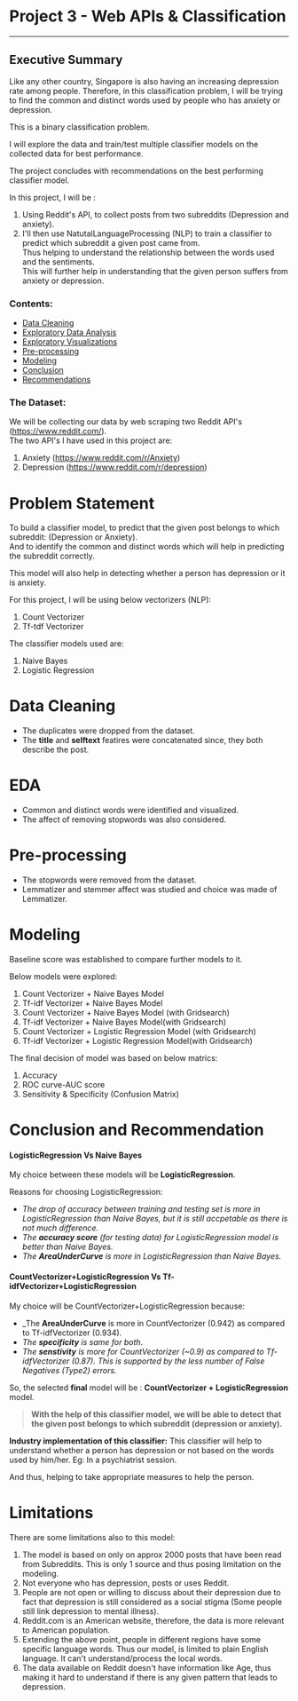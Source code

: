 #  Project 3 - Web APIs & Classification
-------------------


## Executive Summary

Like any other country, Singapore is also having an increasing depression rate among people. Therefore, in this classification problem, I will be trying to find the common and distinct words used by people who has anxiety or depression. 

This is a binary classification problem.

I will explore the data and train/test multiple classifier models on the collected data for best performance.

The project concludes with recommendations on the best performing classifier model.

In this project, I will be :
1. Using Reddit's API, to collect posts from two subreddits (Depression and anxiety).
2. I'll then use NatutalLanguageProcessing (NLP) to train a classifier to predict which subreddit a given post came from. <br>Thus helping to understand the relationship between the words used and the sentiments.<br>This will further help in understanding that the given person suffers from anxiety or depression.

### Contents:
- [Data Cleaning](#Data-Cleaning)
- [Exploratory Data Analysis](#Exploratory-Data-Analysis)
- [Exploratory Visualizations](#Exploratory-Visualizations)
- [Pre-processing](#Pre-processing)
- [Modeling](#Modeling)
- [Conclusion](#Conclusion)
- [Recommendations](#Recommendations)

### The Dataset:
We will be collecting our data by web scraping two Reddit API's (https://www.reddit.com/).<br>
The two API's I have used in this project are:<br>
1. Anxiety (https://www.reddit.com/r/Anxiety)
2. Depression (https://www.reddit.com/r/depression)

# Problem Statement 

To build a classifier model, to predict that the given post belongs to which subreddit: (Depression or Anxiety).
<br>And to identify the common and distinct words which will help in predicting the subreddit correctly.

This model will also help in detecting whether a person has depression or it is anxiety.

For this project, I will be using below vectorizers (NLP):
1. Count Vectorizer
2. Tf-tdf Vectorizer

The classifier models used are:
1. Naive Bayes
2. Logistic Regression

# Data Cleaning
- The duplicates were dropped from the dataset.
- The **title** and **selftext** featires were concatenated since, they both describe the post.

# EDA
- Common and distinct words were identified and visualized.
- The affect of removing stopwords was also considered.

# Pre-processing
- The stopwords were removed from the dataset.
- Lemmatizer and stemmer affect was studied and choice was made of Lemmatizer.

# Modeling

Baseline score was established to compare further models to it.

Below models were explored:
1. Count Vectorizer + Naive Bayes Model
2. Tf-idf Vectorizer + Naive Bayes Model
3. Count Vectorizer + Naive Bayes Model (with Gridsearch)
4. Tf-idf Vectorizer + Naive Bayes Model(with Gridsearch)
5. Count Vectorizer + Logistic Regression Model (with Gridsearch)
6. Tf-idf Vectorizer + Logistic Regression Model(with Gridsearch)

The final decision of model was based on below matrics:
1. Accuracy
2. ROC curve-AUC score
3. Sensitivity & Specificity (Confusion Matrix)


# Conclusion and Recommendation

#### LogisticRegression Vs Naive Bayes

My choice between these models will be **LogisticRegression**. 

Reasons for choosing LogisticRegression:
- _The drop of accuracy between training and testing set is more in LogisticRegression than Naive Bayes, but it is still accpetable as there is not much difference._
- _The **accuracy score** (for testing data) for LogisticRegression model is better than Naive Bayes._
- _The **AreaUnderCurve** is more in LogisticRegression than Naive Bayes._

#### CountVectorizer+LogisticRegression Vs Tf-idfVectorizer+LogisticRegression

My choice will be CountVectorizer+LogisticRegression because:
- _The **AreaUnderCurve** is more in CountVectorizer (0.942) as compared to Tf-idfVectorizer (0.934).
- _The **specificity** is same for both_.
- _The **senstivity** is more for CountVectorizer (~0.9) as compared to Tf-idfVectorizer (0.87). This is supported by the less number of False Negatives (Type2) errors._

So, the selected **final** model will be : **CountVectorizer + LogisticRegression** model.


>**With the help of this classifier model, we will be able to detect that the given post belongs to which subreddit (depression or anxiety).**

**Industry implementation of this classifier:** This classifier will help to understand whether a person has depression or not based on the words used by him/her. Eg: In a psychiatrist session.

And thus, helping to take appropriate measures to help the person.

# Limitations

There are some limitations also to this model:
1. The model is based on only on approx 2000 posts that have been read from Subreddits. This is only 1 source and thus posing limitation on the modeling.
2. Not everyone who has depression, posts or uses Reddit.
3. People are not open or willing to discuss about their depression due to fact that depression is still considered as a social stigma (Some people still link depression to mental illness). 
4. Reddit.com is an American website, therefore, the data is more relevant to American population.
5. Extending the above point, people in different regions have some specific language words. Thus our model, is limited to plain English language. It can't understand/process the local words.
6. The data available on Reddit doesn't have information like Age, thus making it hard to understand if there is any given pattern that leads to depression.


